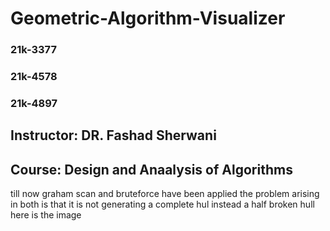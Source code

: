 # Geometric-Algorithm-Visualizer
### 21k-3377
### 21k-4578
### 21k-4897
## Instructor: DR. Fashad Sherwani
## Course: Design and Anaalysis of Algorithms


till now graham scan and bruteforce have been applied
the problem arising in both is that it is not generating a complete hul instead a half broken hull
here is the image

